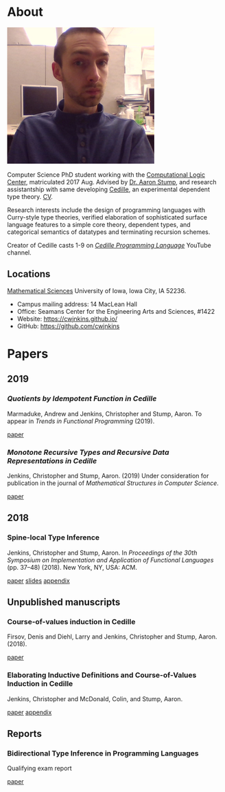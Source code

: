 

# About

![img](assets/me.jpg)

Computer Science PhD student working with the [Computational Logic Center](http://clc.cs.uiowa.edu/),
matriculated 2017 Aug. Advised by [Dr. Aaron Stump](http://homepage.divms.uiowa.edu/~astump/), and research assistantship
with same developing [Cedille](https://cedille.github.io/), an experimental dependent type theory. [CV](assets/cv.pdf).

Research interests include the design of programming languages with
Curry-style type theories, verified elaboration of sophisticated surface language
features to a simple core theory, dependent types, and categorical semantics
of datatypes and terminating recursion schemes.

Creator of Cedille casts 1-9 on *[Cedille Programming Language](https://www.youtube.com/channel/UCfV0BJz4nltlj-4yWNZ34lw)* YouTube channel.


## Locations

[Mathematical Sciences](http://www.divms.uiowa.edu/) University of Iowa, Iowa City, IA 52236.

-   Campus mailing address: 14 MacLean Hall
-   Office: Seamans Center for the Engineering Arts and Sciences, #1422
-   Website: <https://cwjnkins.github.io/>
-   GitHub: <https://github.com/cwjnkins>


# Papers


## 2019


### *Quotients by Idempotent Function in Cedille*

Marmaduke, Andrew and Jenkins, Christopher and Stump, Aaron. To appear in
*Trends in Functional Programming* (2019).

[paper](assets/MJS19_Quotients-Idempotent-Functions-Cedille.pdf)


### *Monotone Recursive Types and Recursive Data Representations in Cedille*

Jenkins, Christopher and Stump, Aaron. (2019) Under consideration for
publication in the journal of *Mathematical Structures in Computer Science*.

[paper](assets/JS19_Recursive-Types-and-Data-Representations-in-Cedille.pdf)


## 2018


### Spine-local Type Inference

Jenkins, Christopher and Stump, Aaron. In *Proceedings of the 30th Symposium
on Implementation and Application of Functional Languages* (pp. 37–48)
(2018). New York, NY, USA: ACM.

[paper](assets/JS18_Spine-local.pdf) [slides](assets/JS18_Spine-local-Slides.pdf) [appendix](assets/JS18_Spine-local-Appendix.pdf)


## Unpublished manuscripts


### Course-of-values induction in Cedille

Firsov, Denis and Diehl, Larry and Jenkins, Christopher and Stump, Aaron.
(2018).

[paper](assets/FDJS18_CoV-Ind.pdf)


### Elaborating Inductive Definitions and Course-of-Values Induction in Cedille

Jenkins, Christopher and McDonald, Colin, and Stump, Aaron.

[paper](assets/JMS20_Elaborating-Inductive-Definitions-and-COV-Induction-Cedille.pdf) [appendix](assets/JMS20_Elaborating-Inductive-Definitions-and-COV-Induction-Cedille-Appendix.pdf)


## Reports


### Bidirectional Type Inference in Programming Languages

Qualifying exam report

[paper](assets/Jen18_Qualifying-Exam.pdf)

